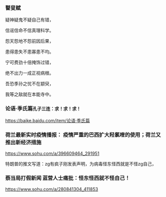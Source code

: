 ### 瞽叟赋

疑神疑鬼不疑自己有错，

信谣信命不信真理科学。

怨天怨地不怨前因后果，

患得患失不患寡患不均。

宁可费劲十倍掩饰过错，

绝不出力一成正视病根。

吾恐季孙之忧不在颛臾，

我等之敌就在本能寺中。

### 论语·季氏篇`孔子三连：求！求！求！`
https://baike.baidu.com/item/论语·季氏篇

### 荷兰最新实时疫情播报： 疫情严重的巴西扩大羟氯喹的使用；荷兰又推出新经济措施
https://www.sohu.com/a/396609464_291951

特朗普的推文写道：zg有疯子刚发表声明，为病毒怪东怪西就是不怪zg自己，

### 蔡当局打假新闻 蓝营人士痛批：怪东怪西就不怪自己！
https://www.sohu.com/a/280841304_411853

